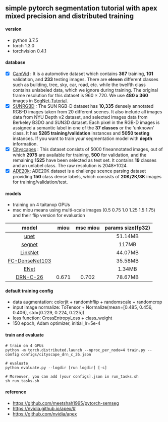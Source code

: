 ## simple pytorch segmentation tutorial with apex mixed precision and distributed training

#### version  
- python 3.7.5
- torch 1.3.0
- torchvision 0.4.1

#### database  

- [x] [CamVid](https://github.com/dtrimina/pytorch_segmentation_tutorial/tree/master/database/CamVid) : It is a automotive dataset which contains **367** training, **101** validation, and **233** testing images. There are **eleven** different classes such as building, tree, sky, car, road, etc. while the twelfth class contains unlabeled data, which we ignore during training. The original frame resolution for this dataset is 960 × 720. We use **480 x 360** images in [SegNet-Tutorial](https://github.com/alexgkendall/SegNet-Tutorial/tree/master/CamVid).
- [x] [SUNRGBD](https://github.com/dtrimina/pytorch_segmentation_tutorial/tree/master/database/SUNRGBD) : The SUN RGB-D dataset has **10,335** densely annotated RGB-D images taken from 20 different scenes. It also include all images data from NYU Depth v2 dataset, and selected images data from Berkeley B3DO and SUN3D dataset. Each pixel in the RGB-D images is assigned a semantic label in one of the **37 classes** or the ‘unknown’ class. It has **5285 training/validation** instances and **5050 testing** instances. If you want to train your segmentation model with **depth** information.
- [x] [Cityscapes](https://github.com/dtrimina/pytorch_segmentation_tutorial/tree/master/database/Cityscapes) : This dataset consists of 5000 fineannotated images, out of which **2975** are available for training, **500** for validation, and the remaining **1525** have been selected as test set. It contains **19** classes and an unlabel class. The raw resolution is 2048*1024.
- [x] [ADE20k](https://github.com/dtrimina/pytorch_segmentation_tutorial/tree/master/database/ADEChallengeData2016): ADE20K dataset is a challenge scence parsing dataset providing **150** class dense labels, which consists of **20K/2K/3K** images for training/validation/test.

#### models

- training on 4 taitanxp GPUs  
- msc miou means using multi-scale images (0.5 0.75 1.0 1.25 1.5 1.75) and their flip version for evaluation  

model | miou | msc miou | params size(fp32) |  
:-: | :-: | :-: | :-:   
[unet](https://blog.dtrimina.cn/Segmentation/segmentation-2/) |  |  | 51.14MB |  
[segnet](https://blog.dtrimina.cn/Segmentation/segmentation-2/) |  |  | 117MB |   
[LinkNet](https://blog.dtrimina.cn/Segmentation/segmentation-3/) |  |  | 44.07MB |   
[FC-DenseNet103](https://blog.dtrimina.cn/Segmentation/segmentation-3/) |  |  | 35.58MB |  
[ENet](https://blog.dtrimina.cn/Segmentation/segmentation-3/) |  |  | 1.34MB |  
[DRN-C-26](https://blog.dtrimina.cn/Segmentation/segmentation-4/) | 0.671 | 0.702 | 78.67MB |   


#### default training config  

- data augmentation: colorjit + randomhflip + randomscale + randomcrop  
- input image normalize: ToTensor + Normalize(mean=[0.485, 0.456, 0.406], std=[0.229, 0.224, 0.225])
- loss function: CrossEntropyLoss + class_weight  
- 150 epoch, Adam optimizer, initial_lr=5e-4  

#### train and evaluate

```
# train on 4 GPUs
python -m torch.distributed.launch --nproc_per_node=4 train.py --config configs/cityscape_drn_c_26.json

# evaluate
python evaluate.py --logdir [run logdir] [-s] 

# Moreover, you can add [your configs].json in run_tasks.sh
sh run_tasks.sh
```

#### reference
- https://github.com/meetshah1995/pytorch-semseg  
- https://nvidia.github.io/apex/#  
- https://github.com/nvidia/apex  